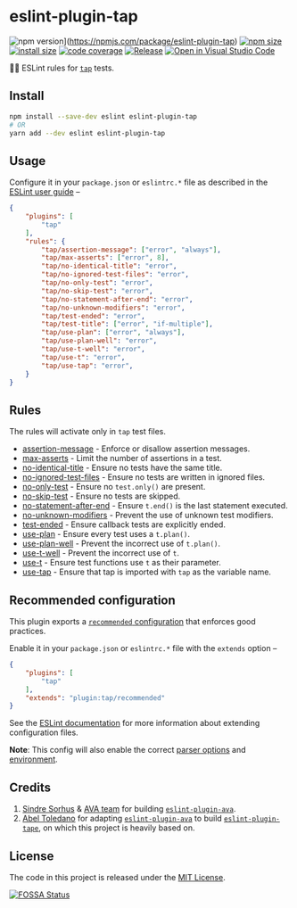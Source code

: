 # eslint-plugin-tap

![npm version](https://img.shields.io/npm/v/eslint-plugin-tap)](https://npmjs.com/package/eslint-plugin-tap)
[![npm size](https://img.shields.io/bundlephobia/minzip/eslint-plugin-tap)](https://bundlephobia.com/package/eslint-plugin-tap)
[![install size](https://packagephobia.com/badge?p=eslint-plugin-tap)](https://packagephobia.com/result?p=eslint-plugin-tap)
[![code coverage](https://codecov.io/gh/getoslash/eslint-plugin-tap/branch/main/graph/badge.svg?token=VBS5M4qYfz)](https://codecov.io/gh/getoslash/eslint-plugin-tap)
[![Release](https://github.com/getoslash/eslint-plugin-tap/actions/workflows/release.yml/badge.svg?event=push)](https://github.com/getoslash/eslint-plugin-tap/actions/workflows/release.yml)
[![Open in Visual Studio Code](https://open.vscode.dev/badges/open-in-vscode.svg)](https://open.vscode.dev/getoslash/eslint-plugin-tap)

🕵🏼 ESLint rules for [`tap`](https://node-tap.org/) tests.

## Install

```bash
npm install --save-dev eslint eslint-plugin-tap
# OR
yarn add --dev eslint eslint-plugin-tap
```

## Usage

Configure it in your `package.json` or `eslintrc.*` file as described in the [ESLint user guide](http://eslint.org/docs/user-guide/configuring) –

```json
{
	"plugins": [
		"tap"
	],
	"rules": {
		"tap/assertion-message": ["error", "always"],
		"tap/max-asserts": ["error", 8],
		"tap/no-identical-title": "error",
		"tap/no-ignored-test-files": "error",
		"tap/no-only-test": "error",
		"tap/no-skip-test": "error",
		"tap/no-statement-after-end": "error",
		"tap/no-unknown-modifiers": "error",
		"tap/test-ended": "error",
		"tap/test-title": ["error", "if-multiple"],
		"tap/use-plan": ["error", "always"],
		"tap/use-plan-well": "error",
		"tap/use-t-well": "error",
		"tap/use-t": "error",
		"tap/use-tap": "error",
	}
}
```

## Rules

The rules will activate only in `tap` test files.

- [assertion-message](docs/rules/assertion-message.md) - Enforce or disallow assertion messages.
- [max-asserts](docs/rules/max-asserts.md) - Limit the number of assertions in a test.
- [no-identical-title](docs/rules/no-identical-title.md) - Ensure no tests have the same title.
- [no-ignored-test-files](docs/rules/no-ignored-test-files.md) - Ensure no tests are written in ignored files.
- [no-only-test](docs/rules/no-only-test.md) - Ensure no `test.only()` are present.
- [no-skip-test](docs/rules/no-skip-test.md) - Ensure no tests are skipped.
- [no-statement-after-end](docs/rules/no-statement-after-end.md) - Ensure `t.end()` is the last statement executed.
- [no-unknown-modifiers](docs/rules/no-unknown-modifiers.md) - Prevent the use of unknown test modifiers.
- [test-ended](docs/rules/test-ended.md) - Ensure callback tests are explicitly ended.
- [use-plan](docs/rules/use-plan.md) - Ensure every test uses a `t.plan()`.
- [use-plan-well](docs/rules/use-plan-well.md) - Prevent the incorrect use of `t.plan()`.
- [use-t-well](docs/rules/use-t-well.md) - Prevent the incorrect use of `t`.
- [use-t](docs/rules/use-t.md) - Ensure test functions use `t` as their parameter.
- [use-tap](docs/rules/use-tap.md) - Ensure that tap is imported with `tap` as the variable name.


## Recommended configuration

This plugin exports a [`recommended` configuration](src/index.ts) that enforces good practices.

Enable it in your `package.json` or `eslintrc.*` file with the `extends` option –

```json
{
	"plugins": [
		"tap"
	],
	"extends": "plugin:tap/recommended"
}
```

See the [ESLint documentation](http://eslint.org/docs/user-guide/configuring#extending-configuration-files) for more information about extending configuration files.

**Note**: This config will also enable the correct [parser options](http://eslint.org/docs/user-guide/configuring#specifying-parser-options) and [environment](http://eslint.org/docs/user-guide/configuring#specifying-environments).

## Credits

1. [Sindre Sorhus](https://sindresorhus.com) & [AVA team](https://github.com/sindresorhus/ava#team) for building [`eslint-plugin-ava`](https://github.com/sindresorhus/eslint-plugin-ava).
2. [Abel Toledano](https://github.com/atabel) for adapting [`eslint-plugin-ava`](https://github.com/sindresorhus/eslint-plugin-ava) to build [`eslint-plugin-tape`](https://github.com/atabel/eslint-plugin-tape), on which this project is heavily based on.


## License

The code in this project is released under the [MIT License](LICENSE).

[![FOSSA Status](https://app.fossa.com/api/projects/git%2Bgithub.com%2Fgetoslash%2Feslint-plugin-tap.svg?type=large)](https://app.fossa.com/projects/git%2Bgithub.com%2Fgetoslash%2Feslint-plugin-tap?ref=badge_large)

